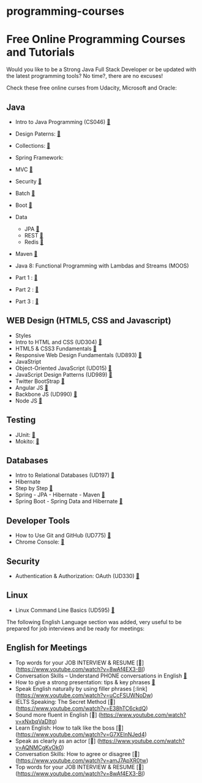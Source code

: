 # programming-courses
# Free Online Programming Courses and Tutorials

Would you like to be a Strong Java Full Stack Developer or be updated with the latest programming tools? No time?, there are no excuses!

Check these free online curses from Udacity, Microsoft and Oracle:

## Java

* Intro to Java Programming	(CS046) [:link:](https://www.udacity.com/course/intro-to-java-programming--cs046)
* Design Paterns: [:link:](http://www.javacamp.org/designPattern/)
* Collections: [:link:](http://tutorials.jenkov.com/java-collections/collection.html)
* Spring Framework:
 * MVC [:link:](http://docs.spring.io/docs/Spring-MVC-step-by-step/)
 * Security	[:link:](http://spring.io/guides/gs/securing-web/)
 * Batch		[:link:](http://spring.io/guides/gs/batch-processing/)
 * Boot		[:link:](http://spring.io/guides/gs/spring-boot/)
 * Data
   * JPA [:link:](http://spring.io/guides/gs/accessing-data-jpa/)
   * REST [:link:](http://spring.io/guides/gs/accessing-data-rest/)
   * Redis [:link:](https://www.javacodegeeks.com/2012/06/using-redis-with-spring.html)


* Maven [:link:](http://spring.io/guides/gs/maven/)


* Java 8: Functional Programming with Lambdas and Streams (MOOS)
 * Part 1 : [:link:](https://apexapps.oracle.com/pls/apex/f?p=44785:141:100261043271068::::P141_PAGE_ID,P141_SECTION_ID:250,1808)
 * Part 2 :	[:link:](https://apexapps.oracle.com/pls/apex/f?p=44785:141:100261043271068::::P141_PAGE_ID,P141_SECTION_ID:250,1809)
 * Part 3 :  [:link:](https://apexapps.oracle.com/pls/apex/f?p=44785:141:100261043271068::::P141_PAGE_ID,P141_SECTION_ID:250,1810)


## WEB Design (HTML5, CSS and Javascript)

* Styles
 * Intro to HTML and CSS (UD304) [:link:](https://www.udacity.com/course/intro-to-html-and-css--ud304)
 * HTML5 & CSS3 Fundamentals  [:link:](https://mva.microsoft.com/en-us/training-courses/html5-css3-fundamentals-development-for-absolute-beginners-14207?l=hSDzdfFfB_7000115888)
 * Responsive Web Design Fundamentals	(UD893)	[:link:](https://www.udacity.com/course/responsive-web-design-fundamentals--ud893)
* JavaStript
 * Object-Oriented JavaScript (UD015)  [:link:](https://www.udacity.com/course/object-oriented-javascript--ud015)
 * JavaScript Design Patterns (UD989)	[:link:](https://www.udacity.com/course/viewer#!/c-ud989)
 * Twitter BootStrap		   [:link:](https://courses.edx.org/courses/course-v1:Microsoft+DEV203x+2015_T4/courseware/8b0fe1e087b74613a90cacca39eede9d/8097d291ea1a4fb696e3a456b352d8d3/)
 * Angular JS				   [:link:](https://www.codeschool.com/courses/shaping-up-with-angular-js)
 * Backbone JS (UD990)  [:link:](https://www.udacity.com/course/viewer#!/c-ud990)
 * Node JS					   [:link:](https://github.com/maxogden/art-of-node/#the-art-of-node)

## Testing

* JUnit: [:link:](https://www.javacodegeeks.com/2014/11/junit-tutorial-unit-testing.html)
* Mokito: [:link:](https://examples.javacodegeeks.com/core-java/mockito/mockito-hello-world-example/)

## Databases

* Intro to Relational Databases 	(UD197)	[:link:](https://www.udacity.com/course/intro-to-relational-databases--ud197)
* Hibernate
 * Step by Step [:link:](https://www.youtube.com/playlist?list=PL5745BA630E2195D9)
 * Spring - JPA - Hibernate - Maven
[:link:](https://www.javacodegeeks.com/2013/05/spring-jpa-data-hibernate-mysql-maven.html)
 * Spring Boot - Spring Data and Hibernate [:link:](http://blog.netgloo.com/2014/10/27/using-mysql-in-spring-boot-via-spring-data-jpa-and-hibernate/)

## Developer Tools

* How to Use Git and GitHub	(UD775)	[:link:](https://www.udacity.com/course/how-to-use-git-and-github--ud775)
* Chrome Console: [:link:](https://developer.chrome.com/devtools/docs/console)

## Security

* Authentication & Authorization: OAuth (UD330) [:link:](https://www.udacity.com/course/authentication-authorization-oauth--ud330)


## Linux

* Linux Command Line Basics	(UD595)	[:link:](https://www.udacity.com/course/linux-command-line-basics--ud595)

The following English Language section was added, very useful to be prepared for job interviews and be ready for meetings: 

## English for Meetings
* Top words for your JOB INTERVIEW & RESUME [:link:] (https://www.youtube.com/watch?v=8wAf4EX3-BI)
* Conversation Skills – Understand PHONE conversations in English [:link:](https://www.youtube.com/watch?v=6qSXlTPr2HA)
* How to give a strong presentation: tips & key phrases [:link:](https://www.youtube.com/watch?v=0zW5trYrgvc)
* Speak English naturally by using filler phrases [:link] (https://www.youtube.com/watch?v=uCcFSUWNoDw)
* IELTS Speaking: The Secret Method [:link:] (https://www.youtube.com/watch?v=E38hTC6ckdQ)
* Sound more fluent in English [:link:] (https://www.youtube.com/watch?v=xNxbqVaDItg)
* Learn English: How to talk like the boss [:link:] (https://www.youtube.com/watch?v=G7XElnNJed4)
* Speak as clearly as an actor [:link:] (https://www.youtube.com/watch?v=AQNMCgKvOk0)
* Conversation Skills: How to agree or disagree [:link:] (https://www.youtube.com/watch?v=amJ7ApXR0tw)
* Top words for your JOB INTERVIEW & RESUME [:link:] (https://www.youtube.com/watch?v=8wAf4EX3-BI) 



